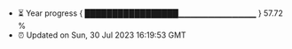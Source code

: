 - ⏳ Year progress { █████████████████▁▁▁▁▁▁▁▁▁▁▁▁▁ } 57.72 %
- ⏰ Updated on Sun, 30 Jul 2023 16:19:53 GMT

